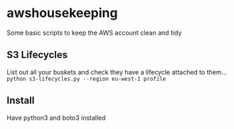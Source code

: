 # awshousekeeping
Some basic scripts to keep the AWS account clean and tidy

## S3 Lifecycles
List out all your buskets and check they have a lifecycle attached to them...
`python s3-lifecycles.py --region eu-west-1 profile`

## Install
Have python3 and boto3 installed
